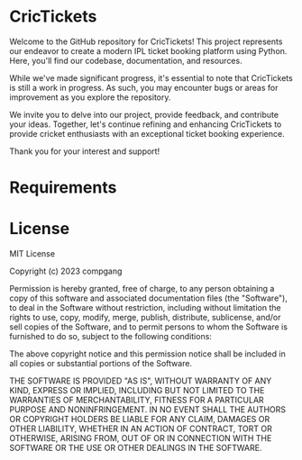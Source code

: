 # CricTickets
Welcome to the GitHub repository for CricTickets! This project represents our endeavor to create a modern IPL ticket booking platform using Python. Here, you'll find our codebase, documentation, and resources.

While we've made significant progress, it's essential to note that CricTickets is still a work in progress. As such, you may encounter bugs or areas for improvement as you explore the repository.

We invite you to delve into our project, provide feedback, and contribute your ideas. Together, let's continue refining and enhancing CricTickets to provide cricket enthusiasts with an exceptional ticket booking experience.

Thank you for your interest and support!

# Requirements

# License
MIT License

Copyright (c) 2023 compgang

Permission is hereby granted, free of charge, to any person obtaining a copy of this software and associated documentation files (the "Software"), to deal in the Software without restriction, including without limitation the rights to use, copy, modify, merge, publish, distribute, sublicense, and/or sell copies of the Software, and to permit persons to whom the Software is furnished to do so, subject to the following conditions:

The above copyright notice and this permission notice shall be included in all copies or substantial portions of the Software.

THE SOFTWARE IS PROVIDED "AS IS", WITHOUT WARRANTY OF ANY KIND, EXPRESS OR IMPLIED, INCLUDING BUT NOT LIMITED TO THE WARRANTIES OF MERCHANTABILITY, FITNESS FOR A PARTICULAR PURPOSE AND NONINFRINGEMENT. IN NO EVENT SHALL THE AUTHORS OR COPYRIGHT HOLDERS BE LIABLE FOR ANY CLAIM, DAMAGES OR OTHER LIABILITY, WHETHER IN AN ACTION OF CONTRACT, TORT OR OTHERWISE, ARISING FROM, OUT OF OR IN CONNECTION WITH THE SOFTWARE OR THE USE OR OTHER DEALINGS IN THE SOFTWARE.
